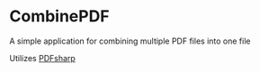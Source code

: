 # CombinePDF
A simple application for combining multiple PDF files into one file

Utilizes [PDFsharp](https://github.com/empira/PDFsharp)